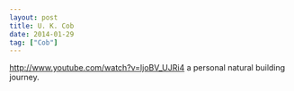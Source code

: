 ```yaml
---
layout: post
title: U. K. Cob
date: 2014-01-29
tag: ["Cob"]
---
```


http://www.youtube.com/watch?v=ljoBV_UJRi4
 a personal natural building journey.